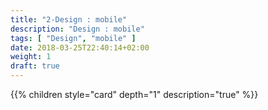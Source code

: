 ```yaml
---
title: "2-Design : mobile"
description: "Design : mobile"
tags: [ "Design", "mobile" ]
date: 2018-03-25T22:40:14+02:00
weight: 1
draft: true
---
```

{{% children style="card" depth="1"  description="true" %}}
